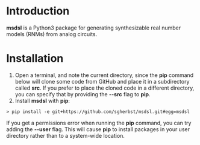 # Introduction

**msdsl** is a Python3 package for generating synthesizable real number models (RNMs) from analog circuits.  

# Installation

1. Open a terminal, and note the current directory, since the **pip** command below will clone some code from GitHub and place it in a subdirectory called **src**.  If you prefer to place the cloned code in a different directory, you can specify that by providing the **--src** flag to **pip**.
2. Install **msdsl** with **pip**:
```shell
> pip install -e git+https://github.com/sgherbst/msdsl.git#egg=msdsl
```

If you get a permissions error when running the **pip** command, you can try adding the **--user** flag.  This will cause **pip** to install packages in your user directory rather than to a system-wide location.
